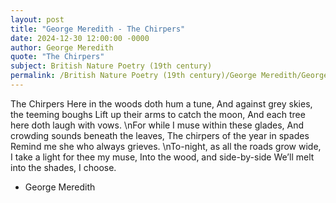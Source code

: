 ```yaml
---
layout: post
title: "George Meredith - The Chirpers"
date: 2024-12-30 12:00:00 -0000
author: George Meredith
quote: "The Chirpers"
subject: British Nature Poetry (19th century)
permalink: /British Nature Poetry (19th century)/George Meredith/George Meredith - The Chirpers
---
```


The Chirpers
Here in the woods doth hum a tune,
And against grey skies, the teeming boughs
Lift up their arms to catch the moon,
And each tree here doth laugh with vows.
\nFor while I muse within these glades,
And crowding sounds beneath the leaves,
The chirpers of the year in spades
Remind me she who always grieves.
\nTo-night, as all the roads grow wide,
I take a light for thee my muse,
Into the wood, and side-by-side
We’ll melt into the shades, I choose.

- George Meredith
